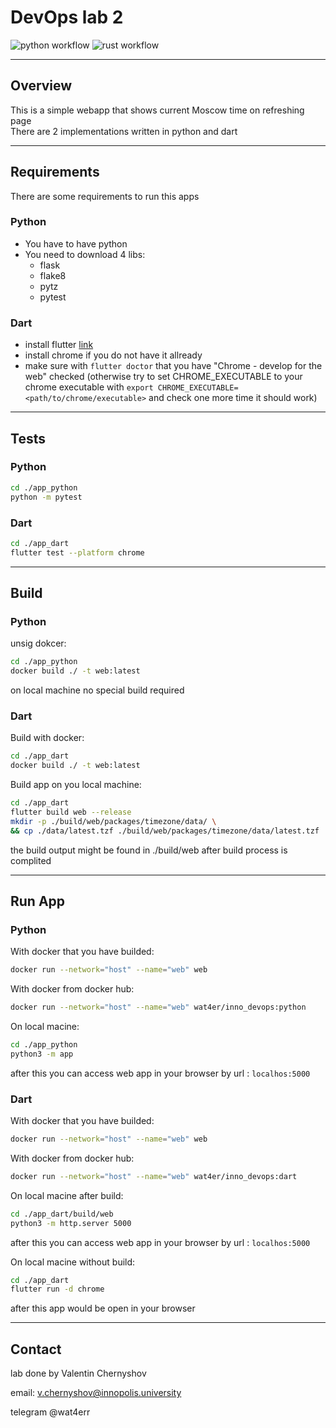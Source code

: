 # DevOps lab 2

![python workflow](https://github.com/zZzwat4er/devops_labs/actions/workflows/python.yaml/badge.svg?branch=lab3)
![rust workflow](https://github.com//zZzwat4er/devops_labs/actions/workflows/dart.yaml/badge.svg?branch=lab3)

___

## Overview

This is a simple webapp that shows current Moscow time on refreshing page  
There are 2 implementations written in python and dart

___

## Requirements

There are some requirements to run this apps

### Python

- You have to have python
- You need to download 4 libs:
  - flask
  - flake8
  - pytz
  - pytest

### Dart

- install flutter [link](https://docs.flutter.dev/get-started/install/linux)
- install chrome if you do not have it allready
- make sure with `flutter doctor` that you have "Chrome - develop for the web" checked (otherwise try to set CHROME_EXECUTABLE to your chrome executable with `export CHROME_EXECUTABLE=<path/to/chrome/executable>` and check one more time it should work)

___

## Tests

### Python

```bash
cd ./app_python
python -m pytest 
```

### Dart

```bash
cd ./app_dart
flutter test --platform chrome
```

___

## Build

### Python

unsig dokcer:

```bash
cd ./app_python
docker build ./ -t web:latest
```

on local machine no special build required

### Dart

Build with docker:

```bash
cd ./app_dart
docker build ./ -t web:latest
```

Build app on you local machine:

```bash
cd ./app_dart
flutter build web --release
mkdir -p ./build/web/packages/timezone/data/ \
&& cp ./data/latest.tzf ./build/web/packages/timezone/data/latest.tzf
```

the build output might be found in ./build/web after build process is complited

___

## Run App

### Python

With docker that you have builded:

```bash
docker run --network="host" --name="web" web
```

With docker from docker hub:

```bash
docker run --network="host" --name="web" wat4er/inno_devops:python 
```

On local macine:

```bash
cd ./app_python
python3 -m app
```

after this you can access web app in your browser by url : `localhos:5000`

### Dart

With docker that you have builded:

```bash
docker run --network="host" --name="web" web
```

With docker from docker hub:

```bash
docker run --network="host" --name="web" wat4er/inno_devops:dart 
```

On local macine after build:

```bash
cd ./app_dart/build/web
python3 -m http.server 5000 
```

after this you can access web app in your browser by url : `localhos:5000`

On local macine without build:

```bash
cd ./app_dart
flutter run -d chrome 
```

after this app would be open in your browser

___

## Contact

lab done by Valentin Chernyshov

email: v.chernyshov@innopolis.university

telegram @wat4err
